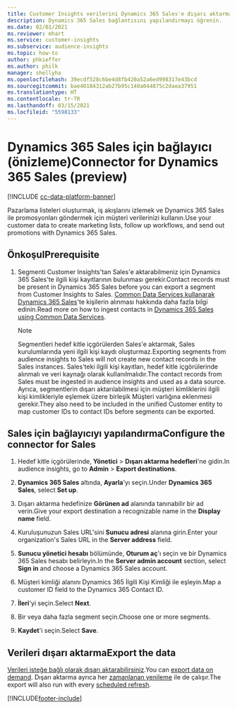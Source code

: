 ```yaml
---
title: Customer Insights verilerini Dynamics 365 Sales'e dışarı aktarma
description: Dynamics 365 Sales bağlantısını yapılandırmayı öğrenin.
ms.date: 02/01/2021
ms.reviewer: mhart
ms.service: customer-insights
ms.subservice: audience-insights
ms.topic: how-to
author: phkieffer
ms.author: philk
manager: shellyha
ms.openlocfilehash: 39ecdf528c6be4d8fb420a52a6ed998317e43bcd
ms.sourcegitcommit: bae40184312ab27b95c140a044875c2daea37951
ms.translationtype: HT
ms.contentlocale: tr-TR
ms.lasthandoff: 03/15/2021
ms.locfileid: "5598133"
---
```

# <a name="connector-for-dynamics-365-sales-preview"></a><span data-ttu-id="c11a3-103">Dynamics 365 Sales için bağlayıcı (önizleme)</span><span class="sxs-lookup"><span data-stu-id="c11a3-103">Connector for Dynamics 365 Sales (preview)</span></span>

[!INCLUDE [cc-data-platform-banner](../includes/cc-data-platform-banner.md)]

<span data-ttu-id="c11a3-104">Pazarlama listeleri oluşturmak, iş akışlarını izlemek ve Dynamics 365 Sales ile promosyonları göndermek için müşteri verilerinizi kullanın.</span><span class="sxs-lookup"><span data-stu-id="c11a3-104">Use your customer data to create marketing lists, follow up workflows, and send out promotions with Dynamics 365 Sales.</span></span>

## <a name="prerequisite"></a><span data-ttu-id="c11a3-105">Önkoşul</span><span class="sxs-lookup"><span data-stu-id="c11a3-105">Prerequisite</span></span>

1. <span data-ttu-id="c11a3-106">Segmenti Customer Insights'tan Sales'e aktarabilmeniz için Dynamics 365 Sales'te ilgili kişi kayıtlarının bulunması gerekir.</span><span class="sxs-lookup"><span data-stu-id="c11a3-106">Contact records must be present in Dynamics 365 Sales before you can export a segment from Customer Insights to Sales.</span></span> <span data-ttu-id="c11a3-107">[Common Data Services kullanarak Dynamics 365 Sales](connect-power-query.md)'te kişilerin alınması hakkında daha fazla bilgi edinin.</span><span class="sxs-lookup"><span data-stu-id="c11a3-107">Read more on how to ingest contacts in [Dynamics 365 Sales using Common Data Services](connect-power-query.md).</span></span>

   > [!NOTE]
   > <span data-ttu-id="c11a3-108">Segmentleri hedef kitle içgörülerden Sales'e aktarmak, Sales kurulumlarında yeni ilgili kişi kaydı oluşturmaz.</span><span class="sxs-lookup"><span data-stu-id="c11a3-108">Exporting segments from audience insights to Sales will not create new contact records in the Sales instances.</span></span> <span data-ttu-id="c11a3-109">Sales'teki ilgili kişi kayıtları, hedef kitle içgörülerinde alınmalı ve veri kaynağı olarak kullanılmalıdır.</span><span class="sxs-lookup"><span data-stu-id="c11a3-109">The contact records from Sales must be ingested in audience insights and used as a data source.</span></span> <span data-ttu-id="c11a3-110">Ayrıca, segmentlerin dışarı aktarılabilmesi için müşteri kimliklerini ilgili kişi kimlikleriyle eşlemek üzere birleşik Müşteri varlığına eklenmesi gerekir.</span><span class="sxs-lookup"><span data-stu-id="c11a3-110">They also need to be included in the unified Customer entity to map customer IDs to contact IDs before segments can be exported.</span></span>

## <a name="configure-the-connector-for-sales"></a><span data-ttu-id="c11a3-111">Sales için bağlayıcıyı yapılandırma</span><span class="sxs-lookup"><span data-stu-id="c11a3-111">Configure the connector for Sales</span></span>

1. <span data-ttu-id="c11a3-112">Hedef kitle içgörülerinde, **Yönetici** > **Dışarı aktarma hedefleri**'ne gidin.</span><span class="sxs-lookup"><span data-stu-id="c11a3-112">In audience insights, go to **Admin** > **Export destinations**.</span></span>

1. <span data-ttu-id="c11a3-113">**Dynamics 365 Sales** altında, **Ayarla**'yı seçin.</span><span class="sxs-lookup"><span data-stu-id="c11a3-113">Under **Dynamics 365 Sales**, select **Set up**.</span></span>

1. <span data-ttu-id="c11a3-114">Dışarı aktarma hedefinize **Görünen ad** alanında tanınabilir bir ad verin.</span><span class="sxs-lookup"><span data-stu-id="c11a3-114">Give your export destination a recognizable name in the **Display name** field.</span></span>

1. <span data-ttu-id="c11a3-115">Kuruluşunuzun Sales URL'sini **Sunucu adresi** alanına girin.</span><span class="sxs-lookup"><span data-stu-id="c11a3-115">Enter your organization's Sales URL in the **Server address** field.</span></span>

1. <span data-ttu-id="c11a3-116">**Sunucu yönetici hesabı** bölümünde, **Oturum aç**'ı seçin ve bir Dynamics 365 Sales hesabı belirleyin.</span><span class="sxs-lookup"><span data-stu-id="c11a3-116">In the **Server admin account** section, select **Sign in** and choose a Dynamics 365 Sales account.</span></span>

1. <span data-ttu-id="c11a3-117">Müşteri kimliği alanını Dynamics 365 İlgili Kişi Kimliği ile eşleyin.</span><span class="sxs-lookup"><span data-stu-id="c11a3-117">Map a customer ID field to the Dynamics 365 Contact ID.</span></span>

1. <span data-ttu-id="c11a3-118">**İleri**'yi seçin.</span><span class="sxs-lookup"><span data-stu-id="c11a3-118">Select **Next**.</span></span>

1. <span data-ttu-id="c11a3-119">Bir veya daha fazla segment seçin.</span><span class="sxs-lookup"><span data-stu-id="c11a3-119">Choose one or more segments.</span></span>

1. <span data-ttu-id="c11a3-120">**Kaydet**'i seçin.</span><span class="sxs-lookup"><span data-stu-id="c11a3-120">Select **Save**.</span></span>

## <a name="export-the-data"></a><span data-ttu-id="c11a3-121">Verileri dışarı aktarma</span><span class="sxs-lookup"><span data-stu-id="c11a3-121">Export the data</span></span>

<span data-ttu-id="c11a3-122">[Verileri isteğe bağlı olarak dışarı aktarabilirsiniz](export-destinations.md).</span><span class="sxs-lookup"><span data-stu-id="c11a3-122">You can [export data on demand](export-destinations.md).</span></span> <span data-ttu-id="c11a3-123">Dışarı aktarma ayrıca her [zamanlanan yenileme](system.md#schedule-tab) ile de çalışır.</span><span class="sxs-lookup"><span data-stu-id="c11a3-123">The export will also run with every [scheduled refresh](system.md#schedule-tab).</span></span>


[!INCLUDE[footer-include](../includes/footer-banner.md)]